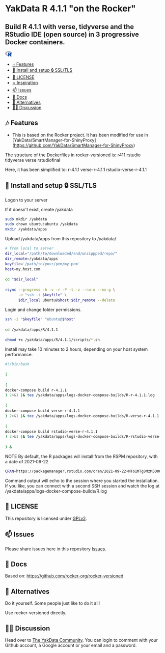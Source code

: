# YakData R 4.1.1 "on the Rocker"
##  Build R 4.1.1 with verse, tidyverse and the RStudio IDE (open source) in 3 progressive Docker containers.

<img src="./R_logo.png" alt="R_Logo" style="zoom:10%;" />

 
  - [🎶 Features](#-features)
  - [🧰 Install and setup 🔒 SSL/TLS](#-install-and-setup--ssltls)
  - [🔐 LICENSE](#-license)
  - [⭐ Inspiration](#-inspiration)
  - [📫 Issues](#-issues)
  - [📘 Docs](#-docs)
  - [💼 Alternatives](#-alternatives)
  - [🧑‍💻 Discussion](#-discussion)
  
## 🎶 Features

* This is based on the Rocker project. It has been modified for use in [YakData/SmartManager-for-ShinyProxy] (https://github.com/YakData/SmartManager-for-ShinyProxy)

The structure of the Dockerfiles in rocker-versioned is:
r411
    rstudio
        tidyverse
            verse
                rstudiofinal

Here, it has been simplified to:
r-4.1.1
    verse-r-4.1.1
        rstudio-verse-r-4.1.1

## 🧰 Install and setup 🔒 SSL/TLS

Logon to your server


If it doesn't exist, create /yakdata
```bash
sudo mkdir /yakdata
sudo chown ubuntu:ubuntu /yakdata
mkdir /yakdata/apps
```

Upload /yakdata/apps from this repository to /yakdata/

```bash
# from local to server
dir_local="/path/to/downloaded/and/unzippped/repo/"
dir_remote=/yakdata/apps
keyfile='/path/to/your/pem/my.pem'
host=my.host.com

cd "$dir_local"

rsync --progress -h -v -r -P -t -z --no-o --no-g \
      -e "ssh -i $keyfile" \
      $dir_local ubuntu@$host:$dir_remote --delete
```

Login and change folder permissions.
```bash
ssh -i "$keyfile" "ubuntu@$host"

cd /yakdata/apps/R/4.1.1

chmod +x /yakdata/apps/R/4.1.1/scripts/*.sh
```

Install may take 10 minutes to 2 hours, depending on your host system performance.

```bash
#!/bin/bash

(

(
docker-compose build r-4.1.1
) 2>&1 |& tee /yakdata/apps/logs-docker-compose-builds/R-r-4.1.1.log

(
docker-compose build verse-r-4.1.1
) 2>&1 |& tee /yakdata/apps/logs-docker-compose-builds/R-verse-r-4.1.1.log 

(
docker-compose build rstudio-verse-r-4.1.1
) 2>&1 |& tee /yakdata/apps/logs-docker-compose-builds/R-rstudio-verse-r-4.1.1.log 

) &

```

NOTE
By default, the R packages will install from the RSPM repository, with a date of 2021-09-22

```bash
CRAN=https://packagemanager.rstudio.com/cran/2021-09-22+MTo1MTg0MzM5O0Q4MjI2M0Y
```

Command output will echo to the session where you started the installation. If you like, you can connect with a second SSH session and watch the log at /yakdata/apps/logs-docker-compose-builds/R.log

## 🔐 LICENSE

This repository is licensed under [GPLv2](https://opensource.org/licenses/gpl-2.0.php).

## 📫 Issues

Please share issues here in this repository [Issues](https://github.com/yakdata/R-on-the-rocker/issues).

## 📘 Docs

Based on: https://github.com/rocker-org/rocker-versioned

## 💼 Alternatives

Do it yourself. Some people just like to do it all!

Use rocker-versioned directly.

## 🧑‍💻 Discussion

Head over to [The YakData Community](https://meta.yakdata.com). You can login to comment with your Github account, a Google account or your email and a password.

